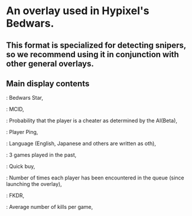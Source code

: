 # An overlay used in Hypixel's Bedwars.

## This format is specialized for detecting snipers, so we recommend using it in conjunction with other general overlays.

## Main display contents
: Bedwars Star,

: MCID,

: Probability that the player is a cheater as determined by the AI ​​(Beta),

: Player Ping,

: Language (English, Japanese and others are written as oth),

: 3 games played in the past,

: Quick buy,

: Number of times each player has been encountered in the queue (since launching the overlay),

: FKDR,

: Average number of kills per game,

